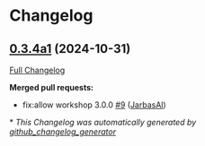 # Changelog

## [0.3.4a1](https://github.com/OpenVoiceOS/skill-ovos-wallpapers/tree/0.3.4a1) (2024-10-31)

[Full Changelog](https://github.com/OpenVoiceOS/skill-ovos-wallpapers/compare/0.3.3...0.3.4a1)

**Merged pull requests:**

- fix:allow workshop 3.0.0 [\#9](https://github.com/OpenVoiceOS/skill-ovos-wallpapers/pull/9) ([JarbasAl](https://github.com/JarbasAl))



\* *This Changelog was automatically generated by [github_changelog_generator](https://github.com/github-changelog-generator/github-changelog-generator)*
